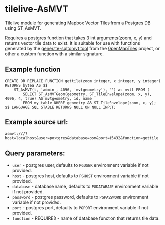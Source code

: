 # tilelive-AsMVT

Tilelive module for generating Mapbox Vector Tiles from a Postgres DB using ST_AsMVT.

Requires a postgres function that takes 3 int arguments(zoom, x, y) and returns vector tile data to exist. It is suitable for use with functions generated by the [generate-sqltomvt tool](https://github.com/openmaptiles/openmaptiles-tools/blob/master/bin/generate-sqltomvt) from the [OpenMapTiles](https://github.com/openmaptiles/) project, or other a custom function with a similar signature.

## Example function

```
CREATE OR REPLACE FUNCTION gettile(zoom integer, x integer, y integer)
RETURNS bytea AS $$
    ST_AsMVT(t, 'admin', 4096, 'mvtgeometry'), '') as mvtl FROM (
        SELECT ST_AsMVTGeom(geometry, ST_TileEnvelope(zoom, x, y), 4096, 4, true) AS mvtgeometry, id, name
        FROM my_table WHERE geometry && ST_TileEnvelope(zoom, x, y);
$$ LANGUAGE SQL STABLE RETURNS NULL ON NULL INPUT;
```

## Example source url:

`asmvt:///?host=localhost&user=postgres&database=osm&port=15432&function=gettile`

## Query parameters:

- `user` - postgres user, defaults to `PGUSER` environment variable if not provided.
- `host` - postgres host, defaults to `PGHOST` environment variable if not provided.
- `database` - database name, defaults to `PGDATABASE` environment variable if not provided.
- `password` - postgres password, defaults to `PGPASSWORD` environment variable if not provided.
- `port` - postgres port, defaults to `PGPORT` environment variable if not provided.
- `function` - REQUIRED - name of database function that returns tile data.
